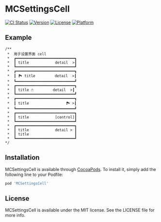 # MCSettingsCell

[![CI Status](https://img.shields.io/travis/zhugexiaobo/MCSettingsCell.svg?style=flat)](https://travis-ci.org/zhugexiaobo/MCSettingsCell)
[![Version](https://img.shields.io/cocoapods/v/MCSettingsCell.svg?style=flat)](https://cocoapods.org/pods/MCSettingsCell)
[![License](https://img.shields.io/cocoapods/l/MCSettingsCell.svg?style=flat)](https://cocoapods.org/pods/MCSettingsCell)
[![Platform](https://img.shields.io/cocoapods/p/MCSettingsCell.svg?style=flat)](https://cocoapods.org/pods/MCSettingsCell)

## Example

```
/**
 *  用于设置界面 cell
 *  ┏━━━━━━━━━━━━━━━━━━━━━━━━━━━┓
 *  ┃ title            detail  >┃
 *  ┗━━━━━━━━━━━━━━━━━━━━━━━━━━━┛
 *  ┏━━━━━━━━━━━━━━━━━━━━━━━━━━━┓
 *  ┃ 🏞 title         detail  >┃
 *  ┗━━━━━━━━━━━━━━━━━━━━━━━━━━━┛
 *  ┏━━━━━━━━━━━━━━━━━━━━━━━━━━━┓
 *  ┃ title 🖱         detail  >┃
 *  ┗━━━━━━━━━━━━━━━━━━━━━━━━━━━┛
 *  ┏━━━━━━━━━━━━━━━━━━━━━━━━━━━┓
 *  ┃ title                 🏞 >┃
 *  ┗━━━━━━━━━━━━━━━━━━━━━━━━━━━┛
 *  ┏━━━━━━━━━━━━━━━━━━━━━━━━━━━┓
 *  ┃ title            [control]┃
 *  ┗━━━━━━━━━━━━━━━━━━━━━━━━━━━┛
 *  ┏━━━━━━━━━━━━━━━━━━━━━━━━━━━┓
 *  ┃ title            detail > ┃
 *  ┃ title                     ┃
 *  ┗━━━━━━━━━━━━━━━━━━━━━━━━━━━┛
*/
```

## Installation

MCSettingsCell is available through [CocoaPods](https://cocoapods.org). To install
it, simply add the following line to your Podfile:

```ruby
pod 'MCSettingsCell'
```

## License

MCSettingsCell is available under the MIT license. See the LICENSE file for more info.
